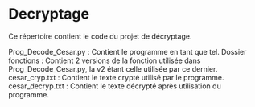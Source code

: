 # Decryptage
Ce répertoire contient le code du projet de décryptage.

Prog_Decode_Cesar.py : Contient le programme en tant que tel.
Dossier fonctions : Contient 2 versions de la fonction utilisée dans Prog_Decode_Cesar.py, la v2 étant celle utilisée par ce dernier.
cesar_cryp.txt : Contient le texte crypté utilisé par le programme.
cesar_decryp.txt : Contient le texte décrypté après utilisation du programme.
